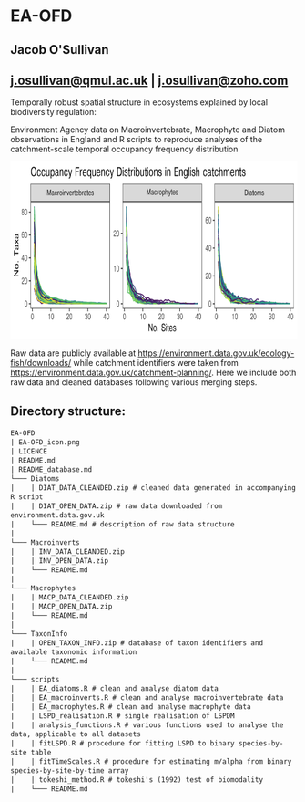 # EA-OFD

## Jacob O'Sullivan
## j.osullivan@qmul.ac.uk | j.osullivan@zoho.com

Temporally robust spatial structure in ecosystems explained by local biodiversity regulation:

Environment Agency data on Macroinvertebrate, Macrophyte and Diatom observations in England and R scripts to reproduce analyses of the catchment-scale temporal occupancy frequency distribution

<p align="center">
<img width="750" height="310" src="https://github.com/jacobosullivan/EA-OFD/blob/master/EA-OFD_icon.png?raw=true">
</p>

Raw data are publicly available at https://environment.data.gov.uk/ecology-fish/downloads/ while catchment identifiers were taken from https://environment.data.gov.uk/catchment-planning/. Here we include both raw data and cleaned databases following various merging steps.

## Directory structure:

```
EA-OFD
| EA-OFD_icon.png
| LICENCE
| README.md
| README_database.md
└─── Diatoms
|    | DIAT_DATA_CLEANDED.zip # cleaned data generated in accompanying R script
|    | DIAT_OPEN_DATA.zip # raw data downloaded from environment.data.gov.uk
|    └─── README.md # description of raw data structure
|
└─── Macroinverts
|    | INV_DATA_CLEANDED.zip
|    | INV_OPEN_DATA.zip
|    └─── README.md
|
└─── Macrophytes
|    | MACP_DATA_CLEANDED.zip
|    | MACP_OPEN_DATA.zip
|    └─── README.md
|
└─── TaxonInfo
|    | OPEN_TAXON_INFO.zip # database of taxon identifiers and available taxonomic information
|    └─── README.md
|
└─── scripts
|    | EA_diatoms.R # clean and analyse diatom data
|    | EA_macroinverts.R # clean and analyse macroinvertebrate data
|    | EA_macrophytes.R # clean and analyse macrophyte data
|    | LSPD_realisation.R # single realisation of LSPDM
|    | analysis_functions.R # various functions used to analyse the data, applicable to all datasets
|    | fitLSPD.R # procedure for fitting LSPD to binary species-by-site table
|    | fitTimeScales.R # procedure for estimating m/alpha from binary species-by-site-by-time array
|    | tokeshi_method.R # tokeshi's (1992) test of biomodality
|    └─── README.md

```
